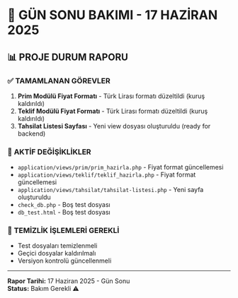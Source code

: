 # 🔧 GÜN SONU BAKIMI - 17 HAZİRAN 2025

## 📊 **PROJE DURUM RAPORU**

### ✅ **TAMAMLANAN GÖREVLER**
1. **Prim Modülü Fiyat Formatı** - Türk Lirası formatı düzeltildi (kuruş kaldırıldı)
2. **Teklif Modülü Fiyat Formatı** - Türk Lirası formatı düzeltildi (kuruş kaldırıldı)
3. **Tahsilat Listesi Sayfası** - Yeni view dosyası oluşturuldu (ready for backend)

### 🔄 **AKTİF DEĞİŞİKLİKLER**
- `application/views/prim/prim_hazirla.php` - Fiyat format güncellemesi
- `application/views/teklif/teklif_hazirla.php` - Fiyat format güncellemesi  
- `application/views/tahsilat/tahsilat-listesi.php` - Yeni sayfa oluşturuldu
- `check_db.php` - Boş test dosyası
- `db_test.html` - Boş test dosyası

### 🧹 **TEMİZLİK İŞLEMLERİ GEREKLİ**
- Test dosyaları temizlenmeli
- Geçici dosyalar kaldırılmalı
- Versiyon kontrolü güncellenmeli

---

**Rapor Tarihi:** 17 Haziran 2025 - Gün Sonu  
**Status:** Bakım Gerekli ⚠️
